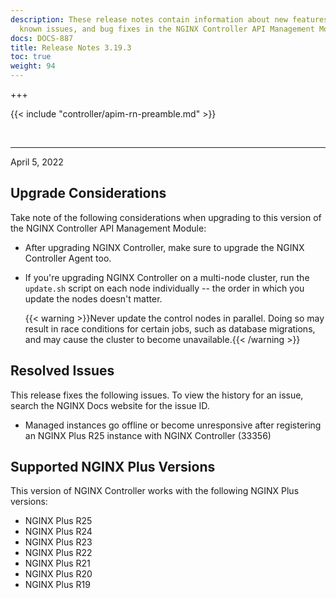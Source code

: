 ```yaml
---
description: These release notes contain information about new features, improvements,
  known issues, and bug fixes in the NGINX Controller API Management Module.
docs: DOCS-887
title: Release Notes 3.19.3
toc: true
weight: 94
---
```


+++

{{< include "controller/apim-rn-preamble.md" >}}

&nbsp;

---

April 5, 2022

## Upgrade Considerations

Take note of the following considerations when upgrading to this version of the NGINX Controller API Management Module:

- After upgrading NGINX Controller, make sure to upgrade the NGINX Controller Agent too.

- If you're upgrading NGINX Controller on a multi-node cluster, run the `update.sh` script on each node individually -- the order in which you update the nodes doesn't matter.

  {{< warning >}}Never update the control nodes in parallel. Doing so may result in race conditions for certain jobs, such as database migrations, and may cause the cluster to become unavailable.{{< /warning >}}

## Resolved Issues

This release fixes the following issues. To view the history for an issue, search the NGINX Docs website for the issue ID.

- Managed instances go offline or become unresponsive after registering an NGINX Plus R25 instance with NGINX Controller (33356)

## Supported NGINX Plus Versions

This version of NGINX Controller works with the following NGINX Plus versions:

- NGINX Plus R25
- NGINX Plus R24
- NGINX Plus R23
- NGINX Plus R22
- NGINX Plus R21
- NGINX Plus R20
- NGINX Plus R19
